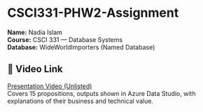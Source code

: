 # CSCI331-PHW2-Assignment

**Name:** Nadia Islam  
**Course:** CSCI 331 — Database Systems  
**Database:** WideWorldImporters (Named Database) 

## 🎥 Video Link
[Presentation Video (Unlisted)](https://youtu.be/<video-id>)  
Covers 15 propositions, outputs shown in Azure Data Studio, with explanations of their business and technical value.
